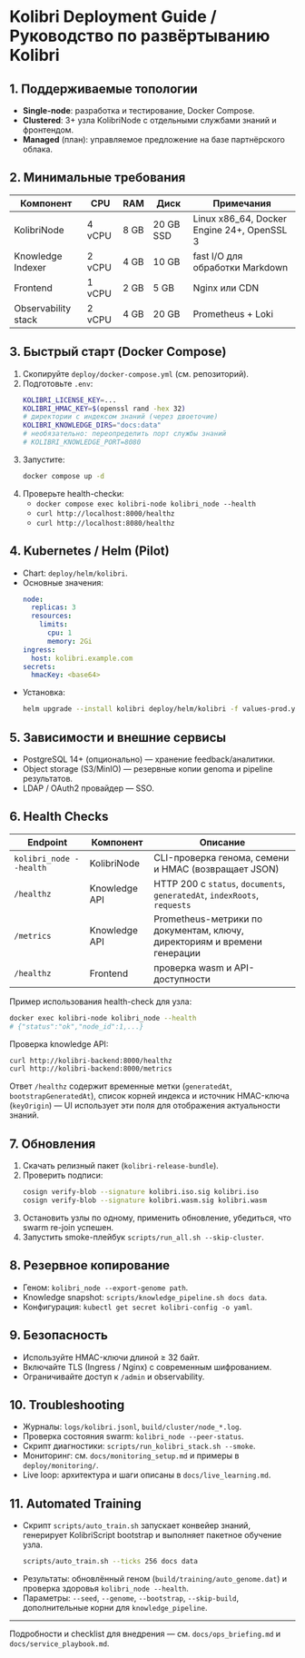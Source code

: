 # Kolibri Deployment Guide / Руководство по развёртыванию Kolibri

## 1. Поддерживаемые топологии
- **Single-node**: разработка и тестирование, Docker Compose.
- **Clustered**: 3+ узла KolibriNode с отдельными службами знаний и фронтендом.
- **Managed** (план): управляемое предложение на базе партнёрского облака.

## 2. Минимальные требования
| Компонент | CPU | RAM | Диск | Примечания |
|-----------|-----|-----|------|-----------|
| KolibriNode | 4 vCPU | 8 GB | 20 GB SSD | Linux x86_64, Docker Engine 24+, OpenSSL 3 |
| Knowledge Indexer | 2 vCPU | 4 GB | 10 GB | fast I/O для обработки Markdown |
| Frontend | 1 vCPU | 2 GB | 5 GB | Nginx или CDN |
| Observability stack | 2 vCPU | 4 GB | 20 GB | Prometheus + Loki |

## 3. Быстрый старт (Docker Compose)
1. Скопируйте `deploy/docker-compose.yml` (см. репозиторий).
2. Подготовьте `.env`:
   ```bash
   KOLIBRI_LICENSE_KEY=...
   KOLIBRI_HMAC_KEY=$(openssl rand -hex 32)
   # директории с индексом знаний (через двоеточие)
   KOLIBRI_KNOWLEDGE_DIRS="docs:data"
   # необязательно: переопределить порт службы знаний
   # KOLIBRI_KNOWLEDGE_PORT=8080
   ```
3. Запустите:
   ```bash
   docker compose up -d
   ```
4. Проверьте health-checkи:
   - `docker compose exec kolibri-node kolibri_node --health`
   - `curl http://localhost:8000/healthz`
   - `curl http://localhost:8080/healthz`

## 4. Kubernetes / Helm (Pilot)
- Chart: `deploy/helm/kolibri`.
- Основные значения:
  ```yaml
  node:
    replicas: 3
    resources:
      limits:
        cpu: 1
        memory: 2Gi
  ingress:
    host: kolibri.example.com
  secrets:
    hmacKey: <base64>
  ```
- Установка:
  ```bash
  helm upgrade --install kolibri deploy/helm/kolibri -f values-prod.yaml
  ```

## 5. Зависимости и внешние сервисы
- PostgreSQL 14+ (опционально) — хранение feedback/аналитики.
- Object storage (S3/MinIO) — резервные копии genoma и pipeline результатов.
- LDAP / OAuth2 провайдер — SSO.

## 6. Health Checks
| Endpoint | Компонент | Описание |
|----------|-----------|----------|
| `kolibri_node --health` | KolibriNode | CLI-проверка генома, семени и HMAC (возвращает JSON) |
| `/healthz` | Knowledge API | HTTP 200 с `status`, `documents`, `generatedAt`, `indexRoots`, `requests` |
| `/metrics` | Knowledge API | Prometheus-метрики по документам, ключу, директориям и времени генерации |
| `/healthz` | Frontend | проверка wasm и API-доступности |

Пример использования health-check для узла:

```bash
docker exec kolibri-node kolibri_node --health
# {"status":"ok","node_id":1,...}
```

Проверка knowledge API:

```bash
curl http://kolibri-backend:8000/healthz
curl http://kolibri-backend:8000/metrics
```

Ответ `/healthz` содержит временные метки (`generatedAt`, `bootstrapGeneratedAt`), список корней индекса и источник HMAC-ключа (`keyOrigin`) — UI использует эти поля для отображения актуальности знаний.

## 7. Обновления
1. Скачать релизный пакет (`kolibri-release-bundle`).
2. Проверить подписи:
   ```bash
   cosign verify-blob --signature kolibri.iso.sig kolibri.iso
   cosign verify-blob --signature kolibri.wasm.sig kolibri.wasm
   ```
3. Остановить узлы по одному, применить обновление, убедиться, что swarm re-join успешен.
4. Запустить smoke-плейбук `scripts/run_all.sh --skip-cluster`.

## 8. Резервное копирование
- Геном: `kolibri_node --export-genome path`.
- Knowledge snapshot: `scripts/knowledge_pipeline.sh docs data`.
- Конфигурация: `kubectl get secret kolibri-config -o yaml`.

## 9. Безопасность
- Используйте HMAC-ключи длиной ≥ 32 байт.
- Включайте TLS (Ingress / Nginx) с современным шифрованием.
- Ограничивайте доступ к `/admin` и observability.

## 10. Troubleshooting
- Журналы: `logs/kolibri.jsonl`, `build/cluster/node_*.log`.
- Проверка состояния swarm: `kolibri_node --peer-status`.
- Скрипт диагностики: `scripts/run_kolibri_stack.sh --smoke`.
- Мониторинг: см. `docs/monitoring_setup.md` и примеры в `deploy/monitoring/`.
- Live loop: архитектура и шаги описаны в `docs/live_learning.md`.

## 11. Automated Training
- Скрипт `scripts/auto_train.sh` запускает конвейер знаний, генерирует KolibriScript bootstrap и выполняет пакетное обучение узла.
  ```bash
  scripts/auto_train.sh --ticks 256 docs data
  ```
- Результаты: обновлённый геном (`build/training/auto_genome.dat`) и проверка здоровья `kolibri_node --health`.
- Параметры: `--seed`, `--genome`, `--bootstrap`, `--skip-build`, дополнительные корни для `knowledge_pipeline`.

---

Подробности и checklist для внедрения — см. `docs/ops_briefing.md` и `docs/service_playbook.md`.
